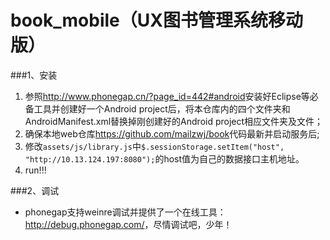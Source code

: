 book_mobile（UX图书管理系统移动版）
=========

###1、安装
1. 参照<http://www.phonegap.cn/?page_id=442#android>安装好Eclipse等必备工具并创建好一个Android project后，将本仓库内的四个文件夹和AndroidManifest.xml替换掉刚创建好的Android project相应文件夹及文件；
2. 确保本地web仓库<https://github.com/mailzwj/book>代码最新并启动服务后;
3. 修改`assets/js/library.js`中`$.sessionStorage.setItem("host", "http://10.13.124.197:8080");`的host值为自己的数据接口主机地址。
4. run!!!


###2、调试
- phonegap支持weinre调试并提供了一个在线工具：<http://debug.phonegap.com/>，尽情调试吧，少年！
